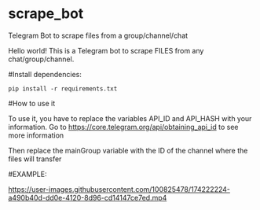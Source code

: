 # scrape_bot
Telegram Bot to scrape files from a group/channel/chat

Hello world! This is a Telegram bot to scrape FILES from any chat/group/channel.

#Install dependencies:
```
pip install -r requirements.txt
```
#How to use it

To use it, you have to replace the variables API_ID and API_HASH with your information. Go to https://core.telegram.org/api/obtaining_api_id to see more information

Then replace the mainGroup variable with the ID of the channel where the files will transfer

#EXAMPLE:

https://user-images.githubusercontent.com/100825478/174222224-a490b40d-dd0e-4120-8d96-cd14147ce7ed.mp4


